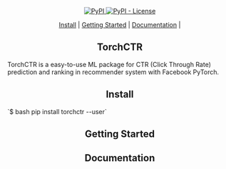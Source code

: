 <p align="center">
<a href="https://pypi.org/project/torchctr/">
    <img alt="PyPI" src="https://img.shields.io/pypi/v/torchctr.svg">
</a>
<a href='https://github.com/guokr/torchctr/blob/master/LICENSE'>
    <img alt="PyPI - License" src="https://img.shields.io/pypi/l/gnes.svg">
</a>
</p>


<p align="center">
  <a href="#install">Install</a> |
  <a href="#getting-started">Getting Started</a> |
  <a href="#documentation">Documentation</a> |
</p>



<h2 align="center">TorchCTR</h2>
TorchCTR is a easy-to-use ML package for CTR (Click Through Rate) prediction and ranking in recommender system with Facebook PyTorch.

<h2 align="center">Install</h2>
`$ bash pip install torchctr --user`

<h2 align="center">Getting Started</h2>


<h2 align="center">Documentation</h2>

